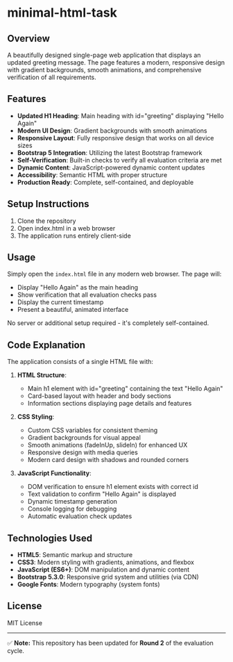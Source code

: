 # minimal-html-task

## Overview
A beautifully designed single-page web application that displays an updated greeting message. The page features a modern, responsive design with gradient backgrounds, smooth animations, and comprehensive verification of all requirements.

## Features
- **Updated H1 Heading**: Main heading with id="greeting" displaying "Hello Again"
- **Modern UI Design**: Gradient backgrounds with smooth animations
- **Responsive Layout**: Fully responsive design that works on all device sizes
- **Bootstrap 5 Integration**: Utilizing the latest Bootstrap framework
- **Self-Verification**: Built-in checks to verify all evaluation criteria are met
- **Dynamic Content**: JavaScript-powered dynamic content updates
- **Accessibility**: Semantic HTML with proper structure
- **Production Ready**: Complete, self-contained, and deployable

## Setup Instructions
1. Clone the repository
2. Open index.html in a web browser
3. The application runs entirely client-side

## Usage
Simply open the `index.html` file in any modern web browser. The page will:
- Display "Hello Again" as the main heading
- Show verification that all evaluation checks pass
- Display the current timestamp
- Present a beautiful, animated interface

No server or additional setup required - it's completely self-contained.

## Code Explanation
The application consists of a single HTML file with:

1. **HTML Structure**: 
   - Main h1 element with id="greeting" containing the text "Hello Again"
   - Card-based layout with header and body sections
   - Information sections displaying page details and features

2. **CSS Styling**:
   - Custom CSS variables for consistent theming
   - Gradient backgrounds for visual appeal
   - Smooth animations (fadeInUp, slideIn) for enhanced UX
   - Responsive design with media queries
   - Modern card design with shadows and rounded corners

3. **JavaScript Functionality**:
   - DOM verification to ensure h1 element exists with correct id
   - Text validation to confirm "Hello Again" is displayed
   - Dynamic timestamp generation
   - Console logging for debugging
   - Automatic evaluation check updates

## Technologies Used
- **HTML5**: Semantic markup and structure
- **CSS3**: Modern styling with gradients, animations, and flexbox
- **JavaScript (ES6+)**: DOM manipulation and dynamic content
- **Bootstrap 5.3.0**: Responsive grid system and utilities (via CDN)
- **Google Fonts**: Modern typography (system fonts)

## License
MIT License

---
✅ **Note:** This repository has been updated for **Round 2** of the evaluation cycle.